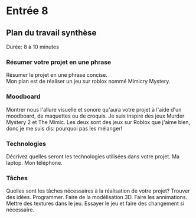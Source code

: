 # Entrée 8
## Plan du travail synthèse
Durée: 8 à 10 minutes

### Résumer votre projet en une phrase
Résumer le projet en une phrase concise.  
Mon plan est de réaliser un jeu sur roblox nommé Mimicry Mystery.

### Moodboard
Montrer nous l'allure visuelle et sonore qu'aura votre projet à l'aide d'un moodboard, de maquettes ou de croquis. 
Je suis inspiré des jeux Murder Mystery 2 et The Mimic. Les deux sont des jeux sur Roblox que j'aime bien, donc je me suis dis: pourquoi pas les mélanger!

### Technologies
Décrivez quelles seront les technologies utilisées dans votre projet. 
Ma laptop.
Mon téléphone.

### Tâches
Quelles sont les tâches nécessaires à la réalisation de votre projet? 
Trouver des idées.
Programmer.
Faire de la modélisation 3D.
Faire les annimations.
Mettre des textures dans le jeu.
Essayer le jeu et faire des changement si nécessaire.
